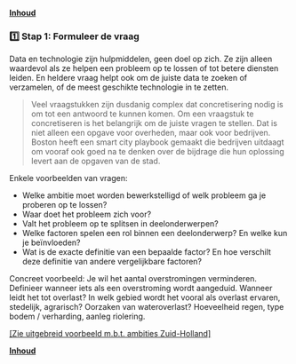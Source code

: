 **[Inhoud](ToC.md)**

### :one: Stap 1: Formuleer de vraag

Data en technologie zijn hulpmiddelen, geen doel op zich. Ze zijn alleen waardevol als ze helpen een probleem op te lossen of tot betere diensten leiden. En heldere vraag helpt ook om de juiste data te zoeken of verzamelen, of de meest geschikte technologie in te zetten.  

> Veel vraagstukken zijn dusdanig complex dat concretisering nodig is om tot een antwoord te kunnen komen. Om een vraagstuk te concretiseren is het belangrijk om de juiste vragen te stellen. Dat is niet alleen een opgave voor overheden, maar ook voor bedrijven. Boston heeft een smart city playbook gemaakt die bedrijven uitdaagt om vooraf ook goed na te denken over de bijdrage die hun oplossing levert aan de opgaven van de stad.

Enkele voorbeelden van vragen:
+ Welke ambitie moet worden bewerkstelligd of welk probleem ga je proberen op te lossen?
+ Waar doet het probleem zich voor?
+ Valt het probleem op te splitsen in deelonderwerpen?
+ Welke factoren spelen een rol binnen een deelonderwerp? En welke kun je beïnvloeden?
+ Wat is de exacte definitie van een bepaalde factor? En hoe verschilt deze definitie van andere vergelijkbare factoren?

Concreet voorbeeld: Je wil het aantal overstromingen verminderen. Definieer wanneer iets als een overstroming wordt aangeduid. Wanneer leidt het tot overlast? In welk gebied wordt het vooral als overlast ervaren, stedelijk, agrarisch? Oorzaken van wateroverlast? Hoeveelheid regen, type bodem / verharding, aanleg riolering.

[[Zie uitgebreid voorbeeld m.b.t. ambities Zuid-Holland]](metamorphoses_opzet)

**[Inhoud](ToC.md)**
